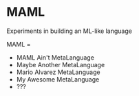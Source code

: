 # MAML
Experiments in building an ML-like language

MAML =

- MAML Ain't MetaLanguage
- Maybe Another MetaLanguage
- Mario Alvarez MetaLanguage
- My Awesome MetaLanguage
- ???
